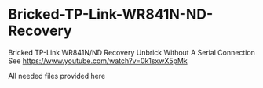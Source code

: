 # Bricked-TP-Link-WR841N-ND-Recovery

Bricked TP-Link WR841N/ND Recovery Unbrick Without A Serial Connection
See https://www.youtube.com/watch?v=0k1sxwX5pMk 

All needed files provided here
